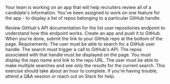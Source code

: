 Your team is working on an app that will help recruiters review all of a candidate's information. You've been assigned to work on one feature for the app - to display a list of repos belonging to a particular GitHub handle.

Review GitHub's API documentation for the list user repositories endpoint to understand how this endpoint works.
Create an app and push it to GitHub.
When you're done, submit the link to your GitHub repo at the bottom of the page.
Requirements:
The user must be able to search for a GitHub user handle.
The search must trigger a call to GitHub's API.
The repos associated with that handle must be displayed on the page.
You must display the repo name and link to the repo URL.
The user must be able to make multiple searches and see only the results for the current search.
This exercise should take about an hour to complete. If you're having trouble, attend a Q&A session or reach out on Slack for help.

